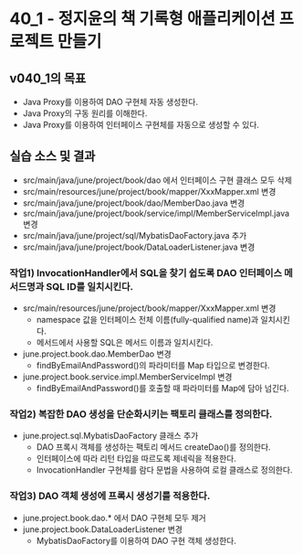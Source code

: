 # 40_1 - 정지윤의 책 기록형 애플리케이션 프로젝트 만들기

## v040_1의 목표

- Java Proxy를 이용하여 DAO 구현체 자동 생성한다.
- Java Proxy의 구동 원리를 이해한다.
- Java Proxy를 이용하여 인터페이스 구현체를 자동으로 생성할 수 있다.

## 실습 소스 및 결과

- src/main/java/june/project/book/dao 에서 인터페이스 구현 클래스 모두 삭제
- src/main/resources/june/project/book/mapper/XxxMapper.xml 변경
- src/main/java/june/project/book/dao/MemberDao.java 변경
- src/main/java/june/project/book/service/impl/MemberServiceImpl.java 변경
- src/main/java/june/project/sql/MybatisDaoFactory.java 추가
- src/main/java/june/project/book/DataLoaderListener.java 변경

### 작업1) InvocationHandler에서 SQL을 찾기 쉽도록 DAO 인터페이스 메서드명과 SQL ID를 일치시킨다.

- src/main/resources/june/project/book/mapper/XxxMapper.xml 변경
    - namespace 값을 인터페이스 전체 이름(fully-qualified name)과 일치시킨다.
    - 메서드에서 사용할 SQL은 메서드 이름과 일치시킨다.
- june.project.book.dao.MemberDao 변경
    - findByEmailAndPassword()의 파라미터를 Map 타입으로 변경한다.
- june.project.book.service.impl.MemberServiceImpl 변경
    - findByEmailAndPassword()를 호출할 때 파라미터를 Map에 담아 넘긴다.

### 작업2) 복잡한 DAO 생성을 단순화시키는 팩토리 클래스를 정의한다.

- june.project.sql.MybatisDaoFactory 클래스 추가
    - DAO 프록시 객체를 생성하는 팩토리 메서드 createDao()를 정의한다.
    - 인터페이스에 따라 리턴 타입을 따르도록 제네릭을 적용한다.
    - InvocationHandler 구현체를 람다 문법을 사용하여 로컬 클래스로 정의한다.
    
### 작업3) DAO 객체 생성에 프록시 생성기를 적용한다.

- june.project.book.dao.* 에서 DAO 구현체 모두 제거
- june.project.book.DataLoaderListener 변경
    - MybatisDaoFactory를 이용하여 DAO 구현 객체 생성한다.

